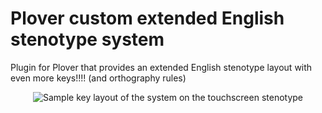 # Plover custom extended English stenotype system
Plugin for Plover that provides an extended English stenotype layout with even more keys!!!! (and orthography rules)

<p align="center">
    <img src="https://raw.githubusercontent.com/wooningeire/plover-extended-stenotype-custom/main/touchscreen_layout.png"
            alt="Sample key layout of the system on the touchscreen stenotype" />
</p>